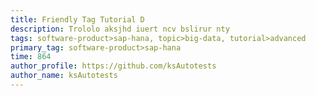 ```yaml
---
title: Friendly Tag Tutorial D
description: Trololo aksjhd iuert ncv bslirur nty
tags: software-product>sap-hana, topic>big-data, tutorial>advanced
primary_tag: software-product>sap-hana
time: 864
author_profile: https://github.com/ksAutotests
author_name: ksAutotests
---
```

